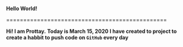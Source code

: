 **Hello World!**

===============================================
<br />

**Hi! I am Prottay.**
**Today is March 15, 2020**
**I have created to project to create a habbit to push code on **`GitHub`** every day**
